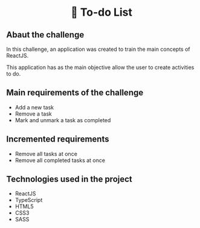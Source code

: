 <h1 align="center">🔗 To-do List</h1>

<div>
  <h2>Abaut the challenge</h2>
  <p>In this challenge, an application was created to train the main concepts of ReactJS.</p>
  <p>This application has as the main objective allow the user to create activities to do.</p>

  <h2>Main requirements of the challenge</h2>
  <ul>
    <li>Add a new task</li>
    <li>Remove a task</li>
    <li>Mark and unmark a task as completed</li>
  </ul>

   <h2>Incremented requirements</h2>
  <ul>
    <li>Remove all tasks at once</li>
    <li>Remove all completed tasks at once</li>
  </ul>

  <h2>Technologies used in the project</h2>
  <ul>
    <li>ReactJS</li>
    <li>TypeScript</li>
    <li>HTML5</li>
    <li>CSS3</li>
    <li>SASS</li>
  </ul>

</div>
